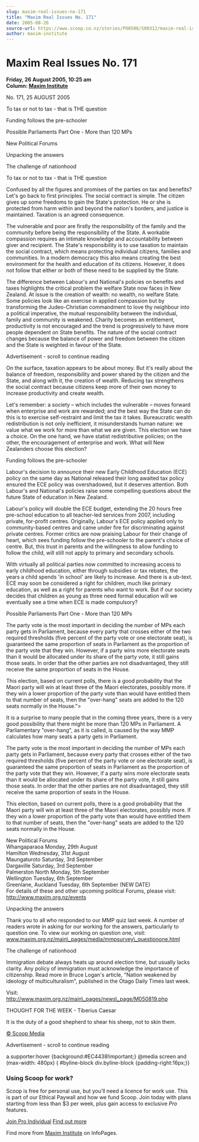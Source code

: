 ```yaml
---
slug: maxim-real-issues-no-171
title: "Maxim Real Issues No. 171"
date: 2005-08-26
source-url: https://www.scoop.co.nz/stories/PO0508/S00312/maxim-real-issues-no-171.htm
author: maxim-institute
---
```

Maxim Real Issues No. 171
=========================

**Friday, 26 August 2005, 10:25 am**  
**Column: [Maxim Institute](https://info.scoop.co.nz/Maxim_Institute)**

  
No. 171, 25 AUGUST 2005

To tax or not to tax - that is THE question

Funding follows the pre-schooler

Possible Parliaments Part One - More than 120 MPs

New Political Forums

Unpacking the answers

The challenge of nationhood

  

To tax or not to tax - that is THE question

Confused by all the figures and promises of the parties on tax and benefits? Let's go back to first principles. The social contract is simple. The citizen gives up some freedoms to gain the State's protection. He or she is protected from harm within and beyond the nation's borders, and justice is maintained. Taxation is an agreed consequence.

The vulnerable and poor are firstly the responsibility of the family and the community before being the responsibility of the State. A workable compassion requires an intimate knowledge and accountability between giver and recipient. The State's responsibility is to use taxation to maintain the social contract, which means protecting individual citizens, families and communities. In a modern democracy this also means creating the best environment for the health and education of its citizens. However, it does not follow that either or both of these need to be supplied by the State.

The difference between Labour's and National's policies on benefits and taxes highlights the critical problem the welfare State now faces in New Zealand. At issue is the creation of wealth: no wealth, no welfare State. Some policies look like an exercise in applied compassion but by transforming the Judeo-Christian commandment to love thy neighbour into a political imperative, the mutual responsibility between the individual, family and community is weakened. Charity becomes an entitlement, productivity is not encouraged and the trend is progressively to have more people dependent on State benefits. The nature of the social contract changes because the balance of power and freedom between the citizen and the State is weighted in favour of the State.

Advertisement - scroll to continue reading





On the surface, taxation appears to be about money. But it's really about the balance of freedom, responsibility and power shared by the citizen and the State, and along with it, the creation of wealth. Reducing tax strengthens the social contract because citizens keep more of their own money to increase productivity and create wealth.

Let's remember: a society – which includes the vulnerable – moves forward when enterprise and work are rewarded; and the best way the State can do this is to exercise self-restraint and limit the tax it takes. Bureaucratic wealth redistribution is not only inefficient, it misunderstands human nature: we value what we work for more than what we are given. This election we have a choice. On the one hand, we have statist redistributive policies; on the other, the encouragement of enterprise and work. What will New Zealanders choose this election?

  
Funding follows the pre-schooler

Labour's decision to announce their new Early Childhood Education (ECE) policy on the same day as National released their long awaited tax policy ensured the ECE policy was overshadowed, but it deserves attention. Both Labour's and National's policies raise some compelling questions about the future State of education in New Zealand.

Labour's policy will double the ECE budget, extending the 20 hours free pre-school education to all teacher-led services from 2007, including private, for-profit centres. Originally, Labour's ECE policy applied only to community-based centres and came under fire for discriminating against private centres. Former critics are now praising Labour for their change of heart, which sees funding follow the pre-schooler to the parent's choice of centre. But, this trust in parents and the willingness to allow funding to follow the child, will still not apply to primary and secondary schools.

With virtually all political parties now committed to increasing access to early childhood education, either through subsidies or tax rebates, the years a child spends 'in school' are likely to increase. And there is a ub-text. ECE may soon be considered a right for children, much like primary education, as well as a right for parents who want to work. But if our society decides that children as young as three need formal education will we eventually see a time when ECE is made compulsory?

  
Possible Parliaments Part One - More than 120 MPs

The party vote is the most important in deciding the number of MPs each party gets in Parliament, because every party that crosses either of the two required thresholds (five percent of the party vote or one electorate seat), is guaranteed the same proportion of seats in Parliament as the proportion of the party vote that they win. However, if a party wins more electorate seats than it would be allocated under its share of the party vote, it still gains those seats. In order that the other parties are not disadvantaged, they still receive the same proportion of seats in the House.

This election, based on current polls, there is a good probability that the Maori party will win at least three of the Maori electorates, possibly more. If they win a lower proportion of the party vote than would have entitled them to that number of seats, then the "over-hang" seats are added to the 120 seats normally in the House.">

It is a surprise to many people that in the coming three years, there is a very good possibility that there might be more than 120 MPs in Parliament. A Parliamentary "over-hang", as it is called, is caused by the way MMP calculates how many seats a party gets in Parliament.

The party vote is the most important in deciding the number of MPs each party gets in Parliament, because every party that crosses either of the two required thresholds (five percent of the party vote or one electorate seat), is guaranteed the same proportion of seats in Parliament as the proportion of the party vote that they win. However, if a party wins more electorate seats than it would be allocated under its share of the party vote, it still gains those seats. In order that the other parties are not disadvantaged, they still receive the same proportion of seats in the House.

This election, based on current polls, there is a good probability that the Maori party will win at least three of the Maori electorates, possibly more. If they win a lower proportion of the party vote than would have entitled them to that number of seats, then the "over-hang" seats are added to the 120 seats normally in the House.

  
New Political Forums  
Whangaparaoa Monday, 29th August  
Hamilton Wednesday, 31st August  
Maungaturoto Saturday, 3rd September  
Dargaville Saturday, 3rd September  
Palmerston North Monday, 5th September  
Wellington Tuesday, 6th September  
Greenlane, Auckland Tuesday, 6th September (NEW DATE)  
For details of these and other upcoming political Forums, please visit:  
http://www.maxim.org.nz/events

  
Unpacking the answers

Thank you to all who responded to our MMP quiz last week. A number of readers wrote in asking for our working for the answers, particularly to question one. To view our working on question one, visit:  
www.maxim.org.nz/main\_pages/media/mmpsurvey\_questionone.html

  
The challenge of nationhood

Immigration debate always heats up around election time, but usually lacks clarity. Any policy of immigration must acknowledge the importance of citizenship. Read more in Bruce Logan's article, "Nation weakened by ideology of multiculturalism", published in the Otago Daily Times last week.

Visit:  
http://www.maxim.org.nz/main\_pages/news\_page/M050819.php

THOUGHT FOR THE WEEK - Tiberius Caesar

It is the duty of a good shepherd to shear his sheep, not to skin them.

  

[© Scoop Media](http://www.scoop.co.nz/about/terms.html)  

Advertisement - scroll to continue reading



a.supporter:hover {background:#EC4438!important;} @media screen and (max-width: 480px) { #byline-block div.byline-block {padding-right:16px;}}

### Using Scoop for work?

Scoop is free for personal use, but you’ll need a licence for work use. This is part of our Ethical Paywall and how we fund Scoop. Join today with plans starting from less than $3 per week, plus gain access to exclusive _Pro_ features.  
  
[Join Pro Individual](https://pro.scoop.co.nz/Individual/?from=ProIn24) [Find out more](https://pro.scoop.co.nz/using-scoop-for-work/?from=ProIn24)

Find more from [Maxim Institute](https://info.scoop.co.nz/Maxim_Institute) on InfoPages.